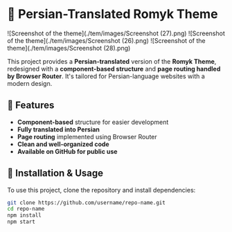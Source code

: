 # 🎨 Persian-Translated Romyk Theme
![Screenshot of the theme](./tem/images/Screenshot (27).png)
![Screenshot of the theme](./tem/images/Screenshot (26).png)
![Screenshot of the theme](./tem/images/Screenshot (28).png)

This project provides a **Persian-translated** version of the **Romyk Theme**, redesigned with a **component-based structure** and **page routing handled by Browser Router**. It's tailored for Persian-language websites with a modern design.

## 🚀 Features
- **Component-based** structure for easier development  
- **Fully translated into Persian**  
- **Page routing** implemented using Browser Router  
- **Clean and well-organized code**  
- **Available on GitHub for public use**  

## 🔧 Installation & Usage
To use this project, clone the repository and install dependencies:

```bash
git clone https://github.com/username/repo-name.git
cd repo-name
npm install
npm start
